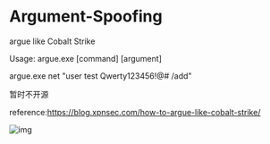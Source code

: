 # Argument-Spoofing

argue like Cobalt Strike

Usage: argue.exe [command] [argument]

argue.exe net "user test Qwerty123456!@# /add"

暂时不开源

reference:https://blog.xpnsec.com/how-to-argue-like-cobalt-strike/

![img](https://raw.githubusercontent.com/timwhitez/argument-spoofing/master/argue.gif)
